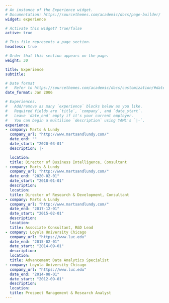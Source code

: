```yaml
---
# An instance of the Experience widget.
# Documentation: https://sourcethemes.com/academic/docs/page-builder/
widget: experience

# Activate this widget? true/false
active: true

# This file represents a page section.
headless: true

# Order that this section appears on the page.
weight: 30

title: Experience
subtitle:

# Date format
#   Refer to https://sourcethemes.com/academic/docs/customization/#date-format
date_format: Jan 2006

# Experiences.
#   Add/remove as many `experience` blocks below as you like.
#   Required fields are `title`, `company`, and `date_start`.
#   Leave `date_end` empty if it's your current employer.
#   You can begin a multiline `description` using YAML's `|-`.
experience:
- company: Marts & Lundy
  company_url: "http://www.martsandlundy.com/"
  date_end: ""
  date_start: "2020-03-01"
  description: |-

  location: 
  title: Director of Business Intelligence, Consultant
- company: Marts & Lundy
  company_url: "http://www.martsandlundy.com/"
  date_end: "2020-02-01"
  date_start: "2018-01-01"
  description: 
  location: 
  title: Director of Research & Development, Consultant
- company: Marts & Lundy
  company_url: "http://www.martsandlundy.com/"
  date_end: "2017-12-01"
  date_start: "2015-02-01"
  description: 
  location: 
  title: Associate Consultant, R&D Lead
- company: Loyola University Chicago
  company_url: "https://www.luc.edu"
  date_end: "2015-02-01"
  date_start: "2014-09-01"
  description: 
  location: 
  title: Advancement Data Analytics Specialist
- company: Loyola University Chicago
  company_url: "https://www.luc.edu"
  date_end: "2014-08-01"
  date_start: "2012-09-01"
  description: 
  location: 
  title: Prospect Management & Research Analyst
---
```

